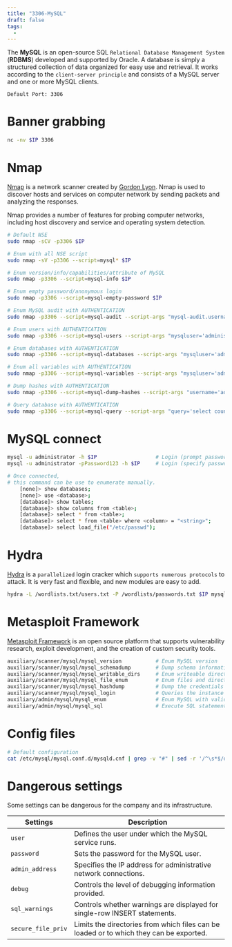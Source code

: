 ```yaml
---
title: "3306-MySQL"
draft: false
tags:
  - 
---
```

The **MySQL** is an open-source SQL `Relational Database Management System` (**RDBMS**) developed and supported by Oracle. A database is simply a structured collection of data organized for easy use and retrieval. It works according to the `client-server principle` and consists of a MySQL server and one or more MySQL clients.

`Default Port: 3306`

# Banner grabbing
```bash
nc -nv $IP 3306
```

# Nmap
[Nmap](https://nmap.org/) is a network scanner created by [Gordon Lyon](https://en.wikipedia.org/wiki/Gordon_Lyon). Nmap is used to discover hosts and services on computer network by sending packets and analyzing the responses.

Nmap provides a number of features for probing computer networks, including host discovery and service and operating system detection.


```bash
# Default NSE
sudo nmap -sCV -p3306 $IP

# Enum with all NSE script 
sudo nmap -sV -p3306 --script=mysql* $IP

# Enum version/info/capabilities/attribute of MySQL
sudo nmap -p3306 --script=mysql-info $IP

# Enum empty password/anonymous login
sudo nmap -p3306 --script=mysql-empty-password $IP

# Enum MySQL audit with AUTHENTICATION
sudo nmap -p3306 --script=mysql-audit --script-args "mysql-audit.username='administrator',mysql-audit.password='password123',mysql-audit.filename='/usr/share/nmap/nselib/data/mysql-cis.audit'" $IP

# Enum users with AUTHENTICATION
sudo nmap -p3306 --script=mysql-users --script-args "mysqluser='administrator',mysqlpass='password123'" $IP

# Enum databases with AUTHENTICATION
sudo nmap -p3306 --script=mysql-databases --script-args "mysqluser='administrator',mysqlpass='password123'" $IP

# Enum all variables with AUTHENTICATION
sudo nmap -p3306 --script=mysql-variables --script-args "mysqluser='administrator',mysqlpass='password123'" $IP

# Dump hashes with AUTHENTICATION
sudo nmap -p3306 --script=mysql-dump-hashes --script-args "username='administrator',password='password123'" $IP

# Query database with AUTHENTICATION
sudo nmap -p3306 --script=mysql-query --script-args "query='select count(*) from books.authors;',username='administrator',password='password123'" $IP
```

# MySQL connect
```bash
mysql -u administrator -h $IP                   # Login (prompt password)
mysql -u administrator -pPassword123 -h $IP     # Login (specify password on CLI)

# Once connected, 
# this command can be use to enumerate manually.
    [none]> show databases;
    [none]> use <database>;
    [database]> show tables;
    [database]> show columns from <table>;
    [database]> select * from <table>;
    [database]> select * from <table> where <column> = "<string>";
    [database]> select load_file("/etc/passwd");
```

# Hydra
[Hydra](https://github.com/vanhauser-thc/thc-hydra) is a `parallelized` login cracker which `supports numerous protocols` to attack. It is very fast and flexible, and new modules are easy to add.

```bash
hydra -L /wordlists.txt/users.txt -P /wordlists/passwords.txt $IP mysql
```

# Metasploit Framework
[Metasploit Framework](https://github.com/rapid7/metasploit-framework) is an open source platform that supports vulnerability research, exploit development, and the creation of custom security tools.

```bash
auxiliary/scanner/mysql/mysql_version           # Enum MySQL version
auxiliary/scanner/mysql/mysql_schemadump        # Dump schema information from MySQL
auxiliary/scanner/mysql/mysql_writable_dirs     # Enum writeable directories using the MySQL `SELECT INTO DUMPFILE` feature
auxiliary/scanner/mysql/mysql_file_enum         # Enum files and directories using the MySQL `load_file` feature
auxiliary/scanner/mysql/mysql_hashdump          # Dump the credentials
auxiliary/scanner/mysql/mysql_login             # Queries the instance for a specific user/pass
auxiliary/admin/mysql/mysql_enum                # Enum MySQL with valid credentials
auxiliary/admin/mysql/mysql_sql                 # Execute SQL statement with valid credentials
```

# Config files
```bash
# Default configuration
cat /etc/mysql/mysql.conf.d/mysqld.cnf | grep -v "#" | sed -r '/^\s*$/d'
```

# Dangerous settings
Some settings can be dangerous for the company and its infrastructure.

| Settings           | Description                                                                             |
| ------------------ | --------------------------------------------------------------------------------------- |
| `user`             | Defines the user under which the MySQL service runs.                                    |
| `password`         | Sets the password for the MySQL user.                                                   |
| `admin_address`    | Specifies the IP address for administrative network connections.                        |
| `debug`            | Controls the level of debugging information provided.                                   |
| `sql_warnings`     | Controls whether warnings are displayed for single-row INSERT statements.               |
| `secure_file_priv` | Limits the directories from which files can be loaded or to which they can be exported. |
